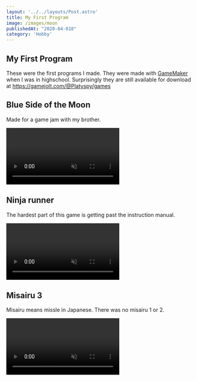 ```yaml
---
layout: '../../layouts/Post.astro'
title: My First Program
image: /images/moon
publishedAt: "2020-04-018"
category: 'Hobby'
---
```


## My First Program

These were the first programs I made. They were made with [GameMaker](https://gamemaker.io/) when I was in highschool. Surprisingly they are still available for download at https://gamejolt.com/@Platyspy/games

## Blue Side of the Moon
Made for a game jam with my brother.

<video autoplay loop muted>
  <source src="/videos/moon.webm" type="video/webm">
</video>

## Ninja runner
The hardest part of this game is getting past the instruction manual.

<video autoplay loop muted>
  <source src="/videos/ninja.webm" type="video/webm">
</video>

## Misairu 3
Misairu means missle in Japanese. There was no misairu 1 or 2. 

<video autoplay loop muted>
  <source src="/videos/misairu.webm" type="video/webm">
</video>